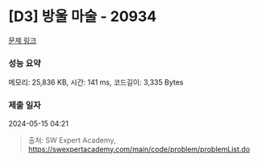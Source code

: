 # [D3] 방울 마술 - 20934 

[문제 링크](https://swexpertacademy.com/main/code/problem/problemDetail.do?contestProbId=AY9QTGqqcckDFAVF) 

### 성능 요약

메모리: 25,836 KB, 시간: 141 ms, 코드길이: 3,335 Bytes

### 제출 일자

2024-05-15 04:21



> 출처: SW Expert Academy, https://swexpertacademy.com/main/code/problem/problemList.do